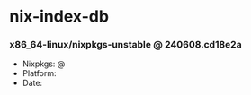 # nix-index-db
### x86_64-linux/nixpkgs-unstable @ 240608.cd18e2a
- Nixpkgs: @[](https://github.com/NixOS/nixpkgs/commit/cd18e2ae9ab8e2a0a8d715b60c91b54c0ac35ff9)
- Platform: 
- Date: 
